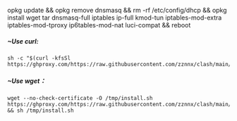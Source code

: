 
opkg update && opkg remove dnsmasq && rm -rf /etc/config/dhcp && opkg install wget tar dnsmasq-full iptables ip-full kmod-tun iptables-mod-extra iptables-mod-tproxy ip6tables-mod-nat luci-compat && reboot

##### ~Use curl:<br>

```Shell
sh -c "$(curl -kfsSl https://ghproxy.com/https://raw.githubusercontent.com/zznnx/clash/main/openwrt/install.sh)"
```

##### ~Use wget：<br>

```Shell
wget --no-check-certificate -O /tmp/install.sh https://ghproxy.com/https://raw.githubusercontent.com/zznnx/clash/main/openwrt/install.sh && sh /tmp/install.sh
```
